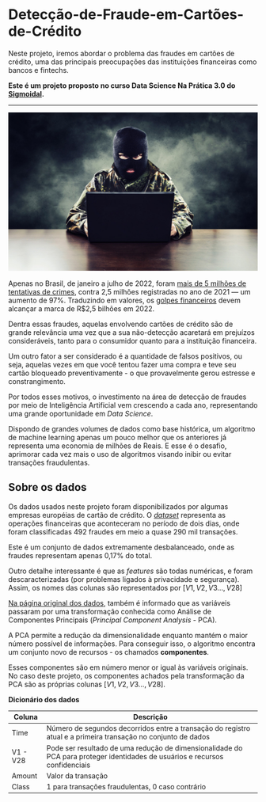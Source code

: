 # Detecção-de-Fraude-em-Cartões-de-Crédito

Neste projeto, iremos abordar o problema das fraudes em cartões de crédito, uma das principais preocupações das instituições financeiras como bancos e fintechs.

**Este é um projeto proposto no curso Data Science Na Prática 3.0 do [Sigmoidal](https://sigmoidal.ai/).**

---

![](img/img.jpg)

Apenas no Brasil, de janeiro a julho de 2022, foram [mais de 5 milhões de tentativas de crimes](https://extra.globo.com/economia-e-financas/brasil-registra-mais-de-mil-tentativas-de-fraudes-financeiras-digitais-por-hora-aponta-pesquisa-25554716.html), contra 2,5 milhões registradas no ano de 2021 — um aumento de 97%. Traduzindo em valores, os [golpes financeiros](https://www.estadao.com.br/economia/golpes-bancarios-geram-prejuizos-no-pais/) devem alcançar a marca de R$2,5 bilhões em 2022.

Dentra essas fraudes, aquelas envolvendo cartões de crédito são de grande relevância uma vez que a sua não-detecção acaretará em prejuízos consideráveis, tanto para o consumidor quanto para a instituição financeira.

Um outro fator a ser considerado é a quantidade de falsos positivos, ou seja, aquelas vezes em que você tentou fazer uma compra e teve seu cartão bloqueado preventivamente - o que provavelmente gerou estresse e constrangimento.

Por todos esses motivos, o investimento na área de detecção de fraudes por meio de Inteligência Artificial vem crescendo a cada ano, representando uma grande oportunidade em *Data Science*. 

Dispondo de grandes volumes de dados como base histórica, um algoritmo de machine learning apenas um pouco melhor que os anteriores já representa uma economia de milhões de Reais. E esse é o desafio, aprimorar cada vez mais o uso de algoritmos visando inibir ou evitar transações fraudulentas.

## **Sobre os dados**

Os dados usados neste projeto foram disponibilizados por algumas empresas européias de cartão de crédito. O [*dataset*](https://www.kaggle.com/datasets/mlg-ulb/creditcardfraud) representa as operações financeiras que aconteceram no período de dois dias, onde foram classificadas 492 fraudes em meio a quase 290 mil transações.

Este é um conjunto de dados extremamente desbalanceado, onde as fraudes representam apenas 0,17% do total.

Outro detalhe interessante é que as *features* são todas numéricas, e foram descaracterizadas (por problemas ligados à privacidade e segurança). Assim, os nomes das colunas são representados por $[V1, V2, V3 \dots, V28]$

[Na página original dos dados](https://www.kaggle.com/datasets/mlg-ulb/creditcardfraud), também é informado que as variáveis passaram por uma transformação conhecida como Análise de Componentes Principais (*Principal Component Analysis* - PCA).

A PCA permite a redução da dimensionalidade enquanto mantém o maior número possível de informações. Para conseguir isso, o algoritmo encontra um conjunto novo de recursos - os chamados **componentes**.

Esses componentes são em número menor or igual às variáveis originais. No caso deste projeto, os componentes achados pela transformação da PCA são as próprias colunas $[V1, V2, V3 \dots, V28]$.

**Dicionário dos dados**

|Coluna|Descrição|
|------|---------|
|Time|Número de segundos decorridos entre a transação do registro atual e a primeira transação no conjunto de dados|
|V1 - V28|Pode ser resultado de uma redução de dimensionalidade do PCA para proteger identidades de usuários e recursos confidenciais|
|Amount|Valor da transação|
|Class|1 para transações fraudulentas, 0 caso contrário|